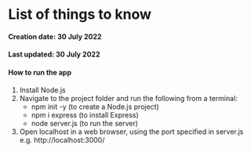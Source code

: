 # List of things to know
#### Creation date: 30 July 2022
#### Last updated: 30 July 2022

#### How to  run the app
1. Install Node.js
2. Navigate to the project folder and run the following from a terminal:
    - npm init -y (to create a Node.js project)
    - npm i express (to install Express)
    - node server.js (to run the server)
3. Open localhost in a web browser, using the port specified in server.js e.g. http://localhost:3000/
